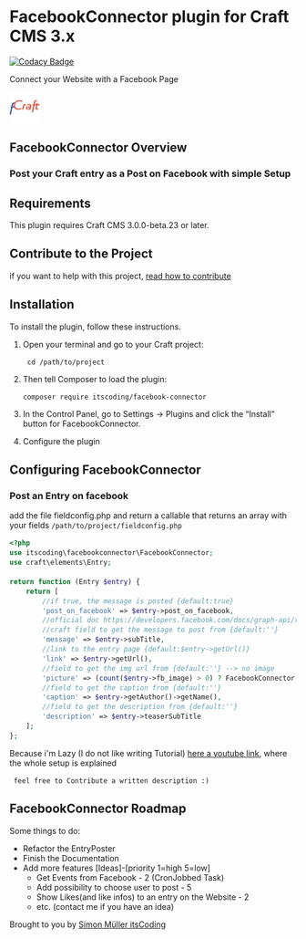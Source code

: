 # FacebookConnector plugin for Craft CMS 3.x
[![Codacy Badge](https://api.codacy.com/project/badge/Grade/e5bad32b62e145c29188de7645170778)](https://www.codacy.com/app/boscho87/facebook-connector?utm_source=github.com&amp;utm_medium=referral&amp;utm_content=boscho87/facebook-connector&amp;utm_campaign=Badge_Grade)

Connect your Website with a Facebook Page

![Screenshot](resources/img/icon.png)

## FacebookConnector Overview
 ### Post your Craft entry as a Post on Facebook with simple Setup

## Requirements
This plugin requires Craft CMS 3.0.0-beta.23 or later.

## Contribute to the Project
if you want to help with this project, [read how to contribute](CONTRIBUTE.md)

## Installation
To install the plugin, follow these instructions.
1. Open your terminal and go to your Craft project:

        cd /path/to/project
        
2. Then tell Composer to load the plugin:

       composer require itscoding/facebook-connector
       
3. In the Control Panel, go to Settings → Plugins and click the “Install” button for FacebookConnector.

4. Configure the plugin

## Configuring FacebookConnector
### Post an Entry on facebook
add the file fieldconfig.php and return a callable that returns an array with your fields
`/path/to/project/fieldconfig.php`

```php
<?php
use itscoding\facebookconnector\FacebookConnector;
use craft\elements\Entry;

return function (Entry $entry) {
    return [
        //if true, the message is posted {default:true}
        'post_on_facebook' => $entry->post_on_facebook,
        //official doc https://developers.facebook.com/docs/graph-api/reference/v2.10/post
        //craft field to get the message to post from {default:''}
        'message' => $entry->subTitle,
        //link to the entry page {default:$entry->getUrl()}
        'link' => $entry->getUrl(),
        //field to get the img url from {default:''} --> no image
        'picture' => (count($entry->fb_image) > 0) ? FacebookConnector::getBaseUrl() . $entry->fb_image->first()->getUrl() : '',
        //field to get the caption from {default:''}
        'caption' => $entry->getAuthor()->getName(),
        //field to get the description from {default:''}
        'description' => $entry->teaserSubTitle
    ];
};
```

Because i'm Lazy (I do not like writing Tutorial) [here a youtube link](https://link.com), where the whole setup is explained
     
     feel free to Contribute a written description :)
 
## FacebookConnector Roadmap
Some things to do:

* Refactor the EntryPoster
* Finish the Documentation
* Add more features [Ideas]-[priority 1=high 5=low] 
    - Get Events from Facebook  - 2 (CronJobbed Task)
    - Add possibility to choose user to post - 5
    - Show Likes(and like infos) to an entry on the Website - 2
    - etc. (contact me if you have an idea) 

Brought to you by [Simon Müller itsCoding](https://www.itscoding.ch)
